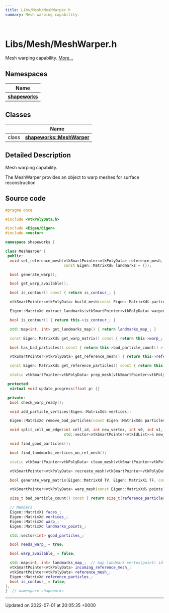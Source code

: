 ```yaml
---
title: Libs/Mesh/MeshWarper.h
summary: Mesh warping capability. 

---
```


# Libs/Mesh/MeshWarper.h

Mesh warping capability.  [More...](#detailed-description)

## Namespaces

| Name           |
| -------------- |
| **[shapeworks](../Namespaces/namespaceshapeworks.md)**  |

## Classes

|                | Name           |
| -------------- | -------------- |
| class | **[shapeworks::MeshWarper](../Classes/classshapeworks_1_1MeshWarper.md)**  |

## Detailed Description

Mesh warping capability. 

The MeshWarper provides an object to warp meshes for surface reconstruction 




## Source code

```cpp
#pragma once

#include <vtkPolyData.h>

#include <Eigen/Eigen>
#include <vector>

namespace shapeworks {

class MeshWarper {
 public:
  void set_reference_mesh(vtkSmartPointer<vtkPolyData> reference_mesh, const Eigen::MatrixXd& reference_particles,
                          const Eigen::MatrixXd& landmarks = {});

  bool generate_warp();

  bool get_warp_available();

  bool is_contour() const { return is_contour_; }

  vtkSmartPointer<vtkPolyData> build_mesh(const Eigen::MatrixXd& particles);

  Eigen::MatrixXd extract_landmarks(vtkSmartPointer<vtkPolyData> warped_mesh);

  bool is_contour() { return this->is_contour_; }

  std::map<int, int> get_landmarks_map() { return landmarks_map_; }

  const Eigen::MatrixXd& get_warp_matrix() const { return this->warp_; }

  bool has_bad_particles() const { return this->bad_particle_count() > 0; }

  vtkSmartPointer<vtkPolyData> get_reference_mesh() { return this->reference_mesh_; }

  const Eigen::MatrixXd& get_reference_particles() const { return this->reference_particles_; }

  static vtkSmartPointer<vtkPolyData> prep_mesh(vtkSmartPointer<vtkPolyData> mesh);

 protected:
  virtual void update_progress(float p) {}

 private:
  bool check_warp_ready();

  void add_particle_vertices(Eigen::MatrixXd& vertices);

  Eigen::MatrixXd remove_bad_particles(const Eigen::MatrixXd& particles);

  void split_cell_on_edge(int cell_id, int new_vertex, int v0, int v1,
                          std::vector<vtkSmartPointer<vtkIdList>>& new_triangles);

  void find_good_particles();

  bool find_landmarks_vertices_on_ref_mesh();

  static vtkSmartPointer<vtkPolyData> clean_mesh(vtkSmartPointer<vtkPolyData> mesh);

  vtkSmartPointer<vtkPolyData> recreate_mesh(vtkSmartPointer<vtkPolyData> mesh);

  bool generate_warp_matrix(Eigen::MatrixXd TV, Eigen::MatrixXi TF, const Eigen::MatrixXd& Vref, Eigen::MatrixXd& W);

  vtkSmartPointer<vtkPolyData> warp_mesh(const Eigen::MatrixXd& points);

  size_t bad_particle_count() const { return size_t(reference_particles_.rows()) - good_particles_.size(); }

  // Members
  Eigen::MatrixXi faces_;
  Eigen::MatrixXd vertices_;
  Eigen::MatrixXd warp_;
  Eigen::MatrixXd landmarks_points_;

  std::vector<int> good_particles_;

  bool needs_warp_ = true;

  bool warp_available_ = false;

  std::map<int, int> landmarks_map_;  // map landmark vertex(point) id in (clean)Reference mesh to the landmarks id
  vtkSmartPointer<vtkPolyData> incoming_reference_mesh_;
  vtkSmartPointer<vtkPolyData> reference_mesh_;
  Eigen::MatrixXd reference_particles_;
  bool is_contour_ = false;
};
}  // namespace shapeworks
```


-------------------------------

Updated on 2022-07-01 at 20:05:35 +0000
